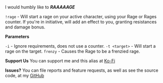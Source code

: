 I would humbly like to ***RAAAAAGE***

`!rage` - Will start a rage on your active character, using your Rage or Rages counter. If you're in initiative, will add an effect to you, granting resistances and damage bonus.

**Parameters**

`-i` - Ignore requirements, does not use a counter.
`-t <target>` - Will start a rage on the target.
`frenzy` - Causes the Rage to be a frenzied rage.

**Support Us**
You can support me and this alias at [Ko-Fi](https://ko-fi.com/croebh)

**Issues?**
You can file reports and feature requests, as well as see the source code, at my [GitHub](https://github.com/Croebh/Avrae-Customizations)